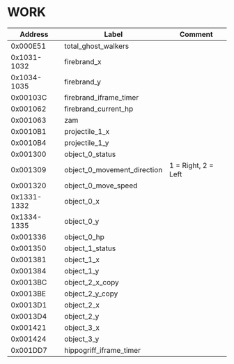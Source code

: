 # WORK

|Address|Label|Comment|
|-------|-----|-------|
|0x000E51|total_ghost_walkers|
|0x1031-1032|firebrand_x|
|0x1034-1035|firebrand_y|
|0x00103C|firebrand_iframe_timer|
|0x001062|firebrand_current_hp|
|0x001063|zam|
|0x0010B1|projectile_1_x|
|0x0010B4|projectile_1_y|
|0x001300|object_0_status|
|0x001309|object_0_movement_direction|1 = Right, 2 = Left|
|0x001320|object_0_move_speed|
|0x1331-1332|object_0_x|
|0x1334-1335|object_0_y|
|0x001336|object_0_hp|
|0x001350|object_1_status|
|0x001381|object_1_x|
|0x001384|object_1_y|
|0x0013BC|object_2_x_copy|
|0x0013BE|object_2_y_copy|
|0x0013D1|object_2_x|
|0x0013D4|object_2_y|
|0x001421|object_3_x|
|0x001424|object_3_y|
|0x001DD7|hippogriff_iframe_timer|
